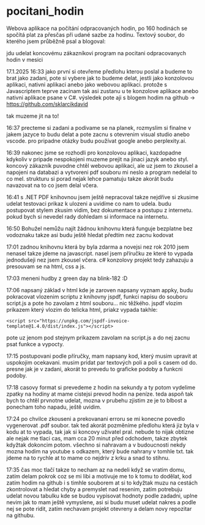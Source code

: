 # pocitani_hodin
Webova aplikace na počítání odpracovaných hodin, po 160 hodinách se spočítá plat za přesčas při udané sazbe za hodinu.
Textový soubor, do kterého jsem průběžně psal a blogoval:

jdu udelat koncovému zákazníkovi program na pocitani odpracovanych hodin v mesici

17.1.2025 16:33
jako první si otevřeme předlohu kterou poslal a budeme to brat jako zadani, pote si vybere jak to budeme delat, jestli jako konzolovou aplikaci, nativni
aplikaci anebo jako webovou aplikaci. protože s Javascriptem teprve zacinam tak asi zustanu u te konzolove aplikace anebo nativni aplikace psane v C#.
výsledek pote aji s blogem hodim na github -> https://github.com/sklarcikdavid

tak muzeme jit na to!

16:37
precteme si zadani a podivame se na planek, rozmyslim si finalne v jakem jazyce to budu delat a pote zacnu s otevrenim visual studio anebo vscode.
pro pripadne otázky budu používat google anebo perplexity.ai.

16:39
nakonec jsme se rozhodli pro konzolovou aplikaci, kazdopadne kdykoliv v pripade nespokojeni muzeme prejit na jinaci jazyk anebo styl. koncový zákazník puvodne chtěl webovou aplikaci,
ale uz jsem to zkousel a napojeni na databazi a vytvoreni pdf souboru mi neslo a program nedelal to co mel. strukturu si porad nejak lehce pamatuju takze akorát budu navazovat na to co jsem delal včera.

16:41
s .NET PDF knihovnou jsem ještě nepracoval takze nejdříve si zkusime udelat testovaci prikaz k ulozeni a uvidíme co nam to udela. budu postupovat stylem zkusim vidim, bez dokumentace
a postupu z internetu. pokud bych si nevedel rady dohledam si informace na internetu.

16:50
Bohužel nemůžu najít žádnou knihovnu která funguje bezplatne bez vodoznaku takze asi budu ještě hledat předtím nez zacnu kodovat

17:01
zadnou knihovnu která by byla zdarma a novejsi nez rok 2010 jsem nenasel takze jdeme na javascript. nasel jsem příručku ze které to vypada jednodušeji nez jsem zkousel včera.
c# konzolovy projekt tedy zahazuju a presouvam se na html, css a js.

17:03
meneni hudby z green day na blink-182 :D

17:06
napsaný základ v html kde je zaroven napsany vyznam appky, budu pokracovat vlozenim scriptu z knihovny jspdf, funkci napisu do souboru script.js a pote ho zavolam z html souboru...
nic těžkého. jspdf vlozim prikazem který vlozim do telicka html, priakz vypada takhle:
```
<script src="https://unpkg.com/jspdf-invoice-template@1.4.0/dist/index.js"></script>
```
pote uz jenom pod stejnym prikazem zavolam na script.js a do nej zacnu psat funkce a vypocty.

17:15
postupovani podle příručky, mam napsany kod, který musim upravit at uspokojim ocekavani. musim pridat par textových poli a poli s casem od do.
presne jak je v zadani, akorát to prevedu to graficke podoby a funkcni podoby.

17:18
casovy format si prevedeme z hodin na sekundy a ty potom vydelime zpatky na hodiny at mame cistejsi prevod hodin na peníze. teda aspoň tak bych to chtěl prvnotne udelat,
mozna v prubehu zjistim ze je to blbost a ponecham toho napadu, ještě uvidim.

17:24
po chvilce zkouseni a prekovanani erroru se mi konecne povedlo vygenerovat .pdf soubor. tak ted akorát pozměníme předlohu která jiz byla v kodu at to vypada, tak jak si koncovy uživatel pral.
nebude to nijak obtizne ale nejak me tlaci cas, mam cca 20 minut před odchodem, takze zbytek kdyžtak dokoncim potom. všechno si nahravam a v budoucnosti nekdy mozna hodim na youtube s odkazem,
který bude nahrany v tomhle txt. tak jdeme na to rychle at to mame co nejdriv z krku a snad to stihnu.

17:35
čas moc tlačí takze to necham az na nedeli když se vratim domu, zatím delam pokrok coz se mi libi a motivuje me to k tomu to dodělat, kod zatím hodim na github i s timhle souborem at si to kdyžtak
muzu na cestách zkontrolovat a hledat chyby a premyslet nad resenim, zatím potrebuju udelat novou tabulku kde se budou vypisovat hodnoty podle zadadni, uplne nevim jak to mam ještě vymyslene, asi
si budu muset udelat nakres a podle nej se pote ridit, zatím nechavam projekt otevreny a delam novy repozitar na githubu.
